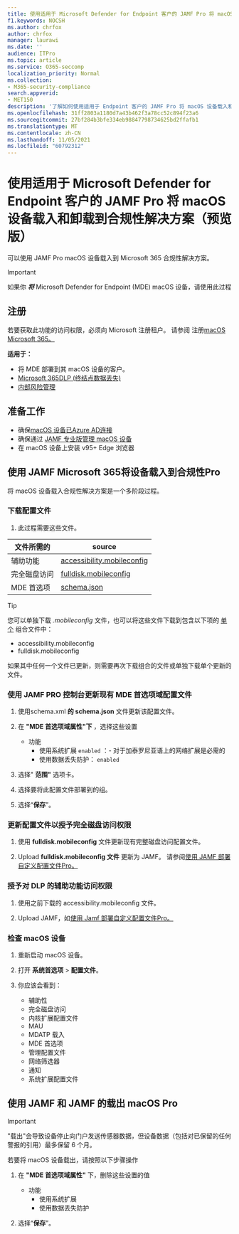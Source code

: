 ```yaml
---
title: 使用适用于 Microsoft Defender for Endpoint 客户的 JAMF Pro 将 macOS 设备载入和卸载到合规性解决方案（预览版）
f1.keywords: NOCSH
ms.author: chrfox
author: chrfox
manager: laurawi
ms.date: ''
audience: ITPro
ms.topic: article
ms.service: O365-seccomp
localization_priority: Normal
ms.collection:
- M365-security-compliance
search.appverid:
- MET150
description: '了解如何使用适用于 Endpoint 客户的 JAMF Pro 将 macOS 设备载入和载出到 Microsoft 365 合规性解决方案中， (预览) '
ms.openlocfilehash: 31ff2803a1180d7a43b462f3a78cc52c894f23a6
ms.sourcegitcommit: 27bf284b3bfe334eb98847798734625bd2ffafb1
ms.translationtype: MT
ms.contentlocale: zh-CN
ms.lasthandoff: 11/05/2021
ms.locfileid: "60792312"
---
```

# <a name="onboard-and-offboard-macos-devices-into-compliance-solutions-using-jamf-pro-for-microsoft-defender-for-endpoint-customers-preview"></a>使用适用于 Microsoft Defender for Endpoint 客户的 JAMF Pro 将 macOS 设备载入和卸载到合规性解决方案（预览版）

可以使用 JAMF Pro macOS 设备载入到 Microsoft 365 合规性解决方案。

> [!IMPORTANT]
> 如果你 ***将*** Microsoft Defender for Endpoint (MDE) macOS 设备，请使用此过程

## <a name="get-registered"></a>注册

若要获取此功能的访问权限，必须向 Microsoft 注册租户。 请参阅 注册[macOS Microsoft 365。](https://aka.ms/EndpointDLPIgnite21-Previews)

**适用于：**

- 将 MDE 部署到其 macOS 设备的客户。
- [Microsoft 365DLP (终结点数据丢失) ](./endpoint-dlp-learn-about.md)
- [内部风险管理](insider-risk-management.md#learn-about-insider-risk-management-in-microsoft-365)


## <a name="before-you-begin"></a>准备工作

- 确保[macOS 设备已Azure AD连接](https://docs.jamf.com/10.30.0/jamf-pro/administrator-guide/Azure_AD_Integration.html)
- 确保通过 [JAMF 专业版管理 macOS 设备](https://www.jamf.com/resources/product-documentation/jamf-pro-installation-guide-for-mac/) 
- 在 macOS 设备上安装 v95+ Edge 浏览器 

## <a name="onboard-devices-into-microsoft-365-compliance-solutions-using-jamf-pro"></a>使用 JAMF Microsoft 365将设备载入到合规性Pro

将 macOS 设备载入合规性解决方案是一个多阶段过程。

### <a name="download-the-configuration-files"></a>下载配置文件

1. 此过程需要这些文件。

|文件所需的 |source |
|---------|---------|
|辅助功能 |[accessibility.mobileconfig](https://github.com/microsoft/mdatp-xplat/blob/master/macos/mobileconfig/profiles/accessibility.mobileconfig)|
完全磁盘访问     |[fulldisk.mobileconfig](https://github.com/microsoft/mdatp-xplat/blob/master/macos/mobileconfig/profiles/fulldisk.mobileconfig)|
|MDE 首选项 |[schema.json](https://github.com/microsoft/mdatp-xplat/blob/master/macos/schema/schema.json)

> [!TIP]
> 您可以单独下载 *.mobileconfig* 文件，也可以将这些文件下载到包含以下项的 [单个](https://github.com/microsoft/mdatp-xplat/blob/master/macos/mobileconfig/combined/mdatp-nokext.mobileconfig) 组合文件中：
> - accessibility.mobileconfig
> - fulldisk.mobileconfig
>
>如果其中任何一个文件已更新，则需要再次下载组合的文件或单独下载单个更新的文件。

### <a name="update-the-existing-mde-preference-domain-profile-using-the-jamf-pro-console"></a>使用 JAMF PRO 控制台更新现有 MDE 首选项域配置文件

1. 使用schema.xml **的 schema.json** 文件更新该配置文件。

1. 在 **"MDE 首选项域属性"下** ，选择这些设置
    - 功能 
        - 使用系统扩展 `enabled` ：- 对于加泰罗尼亚语上的网络扩展是必需的
        - 使用数据丢失防护： `enabled`

1. 选择" **范围"** 选项卡。

1. 选择要将此配置文件部署到的组。

1. 选择“**保存**”。 

### <a name="update-the-configuration-profile-for-grant-full-disk-access"></a>更新配置文件以授予完全磁盘访问权限

1. 使用 **fulldisk.mobileconfig** 文件更新现有完整磁盘访问配置文件。

1. Upload **fulldisk.mobileconfig 文件** 更新为 JAMF。 请参阅[使用 JAMF 部署自定义配置文件Pro。](https://docs.jamf.com/technical-articles/Deploying_Custom_Configuration_Profiles_Using_Jamf_Pro.html)

### <a name="grant-accessibility-access-to-dlp"></a>授予对 DLP 的辅助功能访问权限

1. 使用之前下载的 accessibility.mobileconfig 文件。

1. Upload JAMF，如[使用 Jamf 部署自定义配置文件Pro。](https://www.jamf.com/jamf-nation/articles/648/deploying-custom-configuration-profiles-using-jamf-pro)

### <a name="check-the-macos-device"></a>检查 macOS 设备 

1. 重新启动 macOS 设备。

1. 打开 **系统首选项**  >  **配置文件**。

1. 你应该会看到：
    - 辅助性
    - 完全磁盘访问
    - 内核扩展配置文件
    - MAU
    - MDATP 载入
    - MDE 首选项
    - 管理配置文件
    - 网络筛选器
    - 通知
    - 系统扩展配置文件

## <a name="offboard-macos-devices-using-jamf-pro"></a>使用 JAMF 和 JAMF 的载出 macOS Pro

> [!IMPORTANT]
> "载出"会导致设备停止向门户发送传感器数据，但设备数据（包括对已保留的任何警报的引用）最多保留 6 个月。

若要将 macOS 设备载出，请按照以下步骤操作

 1. 在 **"MDE 首选项域属性"** 下，删除这些设置的值
    - 功能 
        - 使用系统扩展
        - 使用数据丢失防护

1. 选择“**保存**”。
